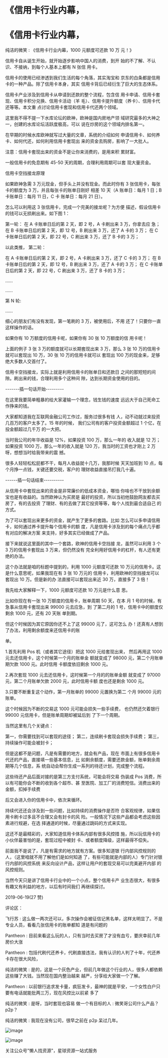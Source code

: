 # 《信用卡行业内幕，

# 《信用卡行业内幕，

纯洁的微笑 : 《信用卡行业内幕，1000 元额度可还款 10 万 元！》

信用卡自从诞生开始，就开始逐步影响中国人的消费，到开 始的不了解、不认识、不接纳，到每个人基本上都有 N 张信 用卡。

信用卡的使用已经渗透到我们生活的每个角落，其实淘宝和 京东的白条都是信用卡的一种产品。除了信用卡本身，其实 信用卡背后已经衍生了巨大的生态体系。

信用卡产业涉及到信用卡从申请到还款的整个流程，包含信 用卡申请、信用卡套现、信用卡积分兑换、信用卡活动（羊 毛）、信用卡提升额度（养卡）、信用卡代还等等。本文重 点讨论信用卡套现和信用卡代还两个领域。

这里我不得不提一下水库论坛的欧神，欧神是国内房地产领 域研究最多的大神之一，创建的水库论坛活跃度极高，可以 说在炒房的这个领域内排名第一。

在早期的时候水库欧神就写过大量的文章，系统的介绍如何 申请信用卡、如何养卡、如何代还，如何利用信用卡套现出 来的资金去购房，影响了一大批人。

注意：信用卡套现出来的资金不是让你来消费的，是用来积 累财富。

一般信用卡的免息期有 45-50 天的周期，合理利用周期可以套 现大量资金。

信用卡空挡接龙原理

如果欧神急需 3 万元现金，但手头上并没有现金。而此时你有 3 张信用卡，每张卡的额度为 3 万，并且每张卡的账单日刚好 相差 10 天（A 账单日：每月 1 日；B 卡账单日：每月 11 日，C 卡 账单日：每月 21 日）。

怎么可以利用这 3 张信用卡，完成一个完美的接龙呢？为方便 描述，假设信用卡的钱可以无损刷出来。如下图 1：

第一轮： 在 A 卡账单日后的第 2 天，即 2 号，A 卡刷出来 3 万，你拿去应 急； 在 B 卡账单日后的第 2 天，即 12 号，B 刷出来 3 万，还了 A 卡的 3 万； 在 C 卡账单日后的第 2 天，即 22 号，C 刷出来 3 万，还了 B 卡的 3 万；

以此类推， 第二轮：

在 A 卡账单日后的第 2 天，即 2 号，A 卡刷出来 3 万，还了 C 卡的 3 万； 在 B 卡账单日后的第 2 天，即 12 号，B 刷出来 3 万，还了 A 卡的 3 万； 在 C 卡账单日后的第 2 天，即 22 号，C 刷出来 3 万，还了 B 卡的 3 万；

……

……

第 N 轮:

……

细心的朋友们有没有发现，第一笔刷的 3 万，被使用后，不用 还了！只要你一直这样操作的话。

如果你有 10 万额度的信用卡呢，如果你有 30 张 10 万额度的信 用卡呢！

上面的例子 3 张 3 万的额度就可以长期套现出来 3 万，那么 3 张 10 万的信用卡就可以套现出 10 万，30 张 10 万的信用卡就可以 套现出 100 万的现金来，足够绝大多数人交首付了。

信用卡空挡接龙，实际上就是利用信用卡的账单日和还款日 之间的那短短的间隙。刷出来的钱，合理利用多个这种间 隙，达到长期资金使用的目的。

-------插一句话开始---------

在这里我要简单粗暴的给大家灌输一个理念，钱生钱的速度 远远大于自己死命工作挣来的钱。

大家都知道我在互联网金融公司工作过，服务过很多有钱 人，动不动就过来投资几百万的客户太多了。15 年的时候， 我们公司有的客户投资金额超过 1 个亿，在投金额超过几千万 的一大把。

当时我公司的年华收益是 12%，如果投资 100 万，那么一年的 收入就是 12 万；如果投资 1000 万，那么一年的收入就是 120 万，我当时的工资也才刚上 2 万呀，想想当时给我带来的震 撼。

很多人轻轻松松屁都不干，每月人收益就十几万，我那时候 天天加班到 10 点，每个月挣一点钱，关键还要交税，客户的 理财收益直接吊打我几十遍。

------插一句话结束----------

从信用卡中套现出来的资金是非常廉价的低成本资金，哪怕 你啥也不干放到余额宝也是有收益的。当然欧神认为买房是 最好的投资，所以当初他鼓励网友都去买房了，有的去投资 了理财、有的去做了其它投资等等，每个人找到最合适自己 的方式。

为了可以套现出来更多的资金，就产生了更多的套路。比如 怎么可以多申请信用卡，如何通过养卡提升每个信用卡的额 度，凡是信用卡涉及到的每个痛点几乎都有对应的解决方案 来支持，好多其实已经做成了产品。

接下来就说这里面的其中一个套路，欧神的信用卡空挡接 龙，虽然可以利用 3 个 3 万的信用卡套现出 3 万来，但仍然没有 完全利用好信用卡的杠杆，有人还有更绝的办法。

这个办法就是咱的标题中提到的，利用 1000 元额度可还款 10 万元的信用卡。这是什么意思呢，如果我现在有 3 张 10 万元的 信用卡，利用欧神的空挡接龙可以套现出 10 万。但是新的办 法直接可以套现出来近 30 万，直接多了 3 倍！

我先给大家解释一下，1000 元额度可还款 10 万元是什么意 思。

比如你现在有一张 10 万额度的信用卡，账单周期 50 天，在本 月 1 号的时候，有急事从信用卡套现出来 99000 元去应急，到 了第二月的 1 号，信用卡中的额度仅剩余 1000 元，还有 20 天账 单到期。

但这个时候因为其它原因你还不上了这 99000 元了，这可怎么 办！还真有人想到了办法，利用剩余额度来还信用卡的账

单。

1.首先利用 Pos 机（或者其它途径）把这 1000 元给套现出来， 然后再用这 1000 元去还信用卡，这个时候第一个月的账单金 额就变成了 98000 元，第二个月账单期欠款 1000 元。此时信用 卡额度依旧剩余 1000 元。

2.再次套现 1000 元去还信用卡，这时候第一个月的的账单金额 就变成了 97000 元，第二个月账单欠款 2000 元，此时信用卡额 度也还是剩余 1000 元。

3.只要不断重复这个动作，第一月账单的 99000 元置换为第二 个月 99000 元的账单。

这个时候因为不断的交易这 1000 元可能会损失一些手续费， 也仍然还欠着银行 99000 元信用卡，但是账单周期却被延后到 了下一个周期。

当然这里有几个关键点：

第一，你需要找到可以套现的途径； 第二，连续刷卡套现会损失手续费； 第三，持续操作可能会被封卡；

但是这都不是问题，凡是有需要的地方，就会有产品，现在 市面上有很多信用卡代还的产品，直接填一些基本信息，比 如剩余额度，需要还款金额，账单剩余周期等几个信息，系 统自动会帮你生成一系列的待还计划，完成整个流程。

这些待还产品后面对接的是第三方支付系统，可能会将交易 伪装成 Pos 消费，所以有可能你会不断的收到各个超市、甚 至医院、加工厂的消费短信。消费出来的金额，扣掉手续费

后又会进入你的信用卡中，依次来循环。

持续代还还会涉及到一些问题，比如持续的消费操作是否符 合客观规律，如果信用卡刷卡过多且不合理又会有封卡的风 险。一般情况下这些产品都会考虑这些因素进行规避，在选 择通道的时候，尽量通过跳码的方式来实现。

这还不是最精彩的，大家知道信用卡体系内部有很多风控措 施，所以玩信用卡的小伙伴最害怕的是，套现过程中被封 卡、或者额度降级，这样最得不偿失。

前面我不是说了，凡是有需求的地方就有方案。很多知道银 行内部风控规则的人，（这里咱就不用了解他们是如何知道 了，有些可能就是内部的人）专门针对银行内部的风控系统 来反向设计产品，这样让用户的套现交易可以完美避开内部 的风控规则。

当然今天只是讲了信用卡行业中的一个小点，整个信用卡产 业生态很大，有很多有趣又有利益的地方，以后有时间我们 再继续探讨。

2019-06-19(27 赞)

评论区：

飞行苏 : 这么做一两次还可以，多次操作会被征信记黑名单，这样太明显了。不是专业人员，看看几张信用卡的账单都知 道是有问题的

Pantheon : 目前来看这么玩的人，只有当时去买房了才没有血亏，要庆幸前几年房价大涨

Pantheon : 包括代刷代还养卡，代刷直接违法，我有认识的人判了十年，代还养卡存在很大风险，

纯洁的微笑 : 是的，这是一个灰色产业，但前几年做这个行业的人，很多人都依赖这些赚了大钱。当然现在国内整治越来 越严，分享给大家做一个了解。

Pantheon : 以前银行追求发卡量，疯狂发卡，最神的就是平安，一个女性白户只要有电话就能批两三万，现在风控比以前紧 多了

纯洁的微笑 : 是呀，当时套现也容易 做一个有目标的人 : 微笑哥公司什么产品？p2p？

纯洁的微笑 : 我现在没有公司，很早之前在 p2p 呆过几年。

![image](img/Image_058.png)

![image](img/Image_059.png)

关注公众号"懒人找资源"，星球资源一站式服务